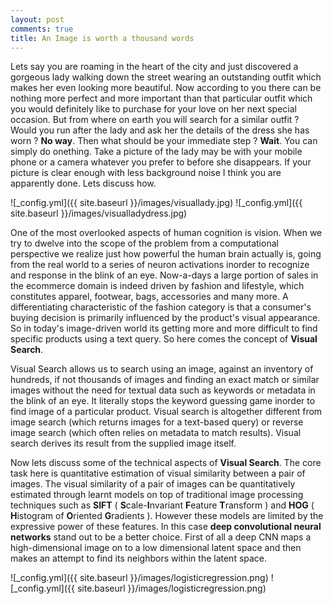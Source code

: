 ```yaml
---
layout: post
comments: true
title: An Image is worth a thousand words
---
```


   Lets say you are roaming in the heart of the city and just discovered a gorgeous lady walking down the street wearing an outstanding outfit which makes her even looking more beautiful. Now according to you there can be nothing more perfect and more important than that particular outfit which you would definitely like to purchase for your love on her next special occasion. But from where on earth you will search for a similar outfit ? Would you run after the lady and ask her the details of the dress she has worn ? **No way**. Then what should be your immediate step ? **Wait**. You can simply do onething. Take a picture of the lady may be with your mobile phone or a camera whatever you prefer to before she disappears. If your picture is clear enough with less background noise I think you are apparently done. Lets discuss how.
   
![_config.yml]({{ site.baseurl }}/images/visuallady.jpg)
![_config.yml]({{ site.baseurl }}/images/visualladydress.jpg)

   One of the most overlooked aspects of human cognition is vision. When we try to dwelve into the scope of the problem from a computational perspective we realize just how powerful the human brain actually is, going from the real world to a series of neuron activations inorder to recognize and response in the blink of an eye. Now-a-days a large portion of sales in the ecommerce domain is indeed driven by fashion and lifestyle, which constitutes apparel, footwear, bags, accessories and many more. A differentiating characteristic of the fashion category is that a consumer's buying decision is primarily influenced by the product's visual appearance.
So in today's image-driven world its getting more and more difficult to find specific products using a text query. So here comes the concept of **Visual Search**.

   Visual Search allows us to search using an image, against an inventory of hundreds, if not thousands of images and finding an exact match or similar images without the need for textual data such as keywords or metadata in the blink of an eye. It literally stops the keyword guessing game inorder to find image of a particular product. Visual search is altogether different from image search (which returns images for a text-based query) or reverse image search (which often relies on metadata to match results). Visual search derives its result from the supplied image itself.

   Now lets discuss some of the technical aspects of **Visual Search**. The core task here is quantitative estimation of visual similarity between a pair of images. The visual similarity of a pair of images can  be quantitatively estimated through learnt models on top of traditional image processing techniques such as **SIFT** ( **S**cale-**I**nvariant **F**eature **T**ransform ) and **HOG** ( **H**istogram of **O**riented **G**radients ). However these models are limited by the expressive power of these features. In this case **deep convolutional neural networks** stand out to be a better choice. First of all a deep CNN maps a high-dimensional image on to a low dimensional latent space and then makes an attempt to find its neighbors within the latent space.
   
![_config.yml]({{ site.baseurl }}/images/logisticregression.png)
![_config.yml]({{ site.baseurl }}/images/logisticregression.png)
